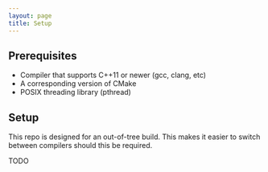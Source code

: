 ```yaml
---
layout: page
title: Setup
---
```


## Prerequisites

  * Compiler that supports C++11 or newer (gcc, clang, etc)
  * A corresponding version of CMake
  * POSIX threading library (pthread)

## Setup

This repo is designed for an out-of-tree build. This makes it easier to switch
between compilers should this be required.

TODO
